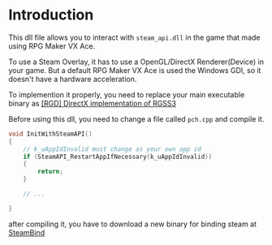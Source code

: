 # Introduction
This dll file allows you to interact with ```steam_api.dll``` in the game that made using RPG Maker VX Ace.

To use a Steam Overlay, it has to use a OpenGL/DirectX Renderer(Device) in your game. 
But a default RPG Maker VX Ace is used the Windows GDI, so it doesn't have a hardware acceleration.

To implemention it properly, you need to replace your main executable binary as <a href="https://forums.rpgmakerweb.com/index.php?threads/rgd-directx-implementation-of-rgss3.95228/">[RGD] DirectX implementation of RGSS3</a>

Before using this dll, you need to change a file called ```pch.cpp``` and compile it.

```c++
void InitWithSteamAPI() 
{
	// k_uAppIdInvalid must change as your own app id
	if (SteamAPI_RestartAppIfNecessary(k_uAppIdInvalid))
	{
		return;
	}

	// ...

}

```

after compiling it, you have to download a new binary for binding steam at <a href="https://github.com/biud436/SteamBind">SteamBind</a>